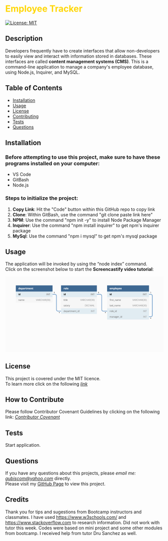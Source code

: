 # <span style="color:gold">Employee Tracker</span>
 
[![License: MIT](https://img.shields.io/badge/License-MIT-yellow.svg)](https://opensource.org/licenses/MIT)
  
## Description 
Developers frequently have to create interfaces that allow non-developers to easily view and interact with information stored in databases. These interfaces are called **content management systems (CMS)**. This is a command-line application to manage a company's employee database, using Node.js, Inquirer, and MySQL.

## Table of Contents
* [Installation](#installation)
* [Usage](#usage)
* [License](#license)
* [Contributing](#contributing)
* [Tests](#tests)
* [Questions](#questions)
  
## Installation 
### Before attempting to use this project, make sure to have these programs installed on your computer:
* VS Code
* GitBash
* Node.js

### Steps to initialize the project:
1. **Copy Link**: Hit the "Code" button within this GitHub repo to copy link
2. **Clone**: Within GitBash, use the command "git clone paste link here"
3. **NPM**: Use the command "npm init -y" to install Node Package Manager
4. **Inquirer**: Use the command "npm install inquirer" to get npm's inquirer package
5. **MySql**: Use the command "npm i mysql" to get npm's mysql package

## Usage 
The application will be invoked by using the “node index” command.  
Click on the screenshot below to start the **Screencastify video tutorial**:

*[![screencastify video](./assets/12-sql-homework-demo-01.png)](https://drive.google.com/file/d/1qJ2WuoA3rLOA-7dxKle6kzbnKXrvNMj9/view)*
  
## License
This project is covered under the MIT licence.  
To learn more click on the following *[link](https://opensource.org/licenses/MIT)*

## How to Contribute 
Please follow Contributor Covenant Guidelines by clicking on the following link: 
*[Contributor Covenant](https://www.contributor-covenant.org/)*

## Tests
Start application. 

## Questions
If you have any questions about this projects, please *email me: gubiscom@yahoo.com* directly.  
Please visit my [GitHub Page](https://github.com/Esztergb/employee-tracker.git) to view this project.

##  Credits
Thank you for tips and sugestions from Bootcamp instructors and classmates. I have used https://www.w3schools.com/ and https://www.stackoverflow.com to research information. Did not work with tutor this week. Codes were based on mini project and some other modules from bootcamp. I received help from tutor Dru Sanchez as well. 
